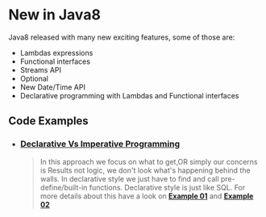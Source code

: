# New in Java8
Java8 released with many new exciting features, some of those are:
- Lambdas expressions
- Functional interfaces
- Streams API
- Optional 
- New Date/Time API
- Declarative programming with Lambdas and Functional interfaces

## Code Examples

- ### [Declarative Vs Imperative Programming](https://github.com/shahzadsaddique/java8/tree/master/src/java8/declarativeprogramming)
  > In this approach we focus on what to get,OR simply our concerns is Results not logic, we don't look what's happening behind the walls. In declarative style we just have to find and call pre-define/built-in functions. Declarative style is just like SQL. For more details about this have a look on **[Example 01](https://github.com/shahzadsaddique/java8/blob/master/src/java8/declarativeprogramming/DeclarativeProgrammingExample01.java)** and **[Example 02](https://github.com/shahzadsaddique/java8/blob/master/src/java8/declarativeprogramming/DeclarativeProgrammingExample02.java)** 
  


